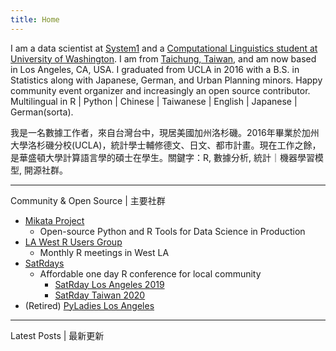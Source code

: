 ```yaml
---
title: Home
---
```


I am a data scientist at [System1](http://system1.com) and a [Computational Linguistics student at University of Washington](https://www.compling.uw.edu). I am from [Taichung, Taiwan](https://en.wikipedia.org/wiki/Taichung), and am now based in Los Angeles, CA, USA. I graduated from UCLA in 2016 with a B.S. in Statistics along with Japanese, German, and Urban Planning minors. Happy community event organizer and increasingly an open source contributor. Multilingual in R | Python | Chinese | Taiwanese | English | Japanese | German(sorta).

我是一名數據工作者，來自台灣台中，現居美國加州洛杉磯。2016年畢業於加州大學洛杉磯分校(UCLA)，統計學士輔修德文、日文、都市計畫。現在工作之餘，是華盛頓大學計算語言學的碩士在學生。關鍵字：R, 數據分析, 統計｜機器學習模型, 開源社群。

-----
Community & Open Source | 主要社群

- [Mikata Project](https://mikata.dev)
  - Open-source Python and R Tools for Data Science in Production
- [LA West R Users Group](https://github.com/laRusers/presentations) 
  - Monthly R meetings in West LA
- [SatRdays](https://knowledgebase.satrdays.org)
  - Affordable one day R conference for local community
    - [SatRday Los Angeles 2019](https://losangeles2019.satrdays.org)
    - [SatRday Taiwan 2020](http://taiwan2020.satrdays.org)
- (Retired) [PyLadies Los Angeles](https://www.meetup.com/Pyladies-LA/)

-----

Latest Posts | 最新更新
